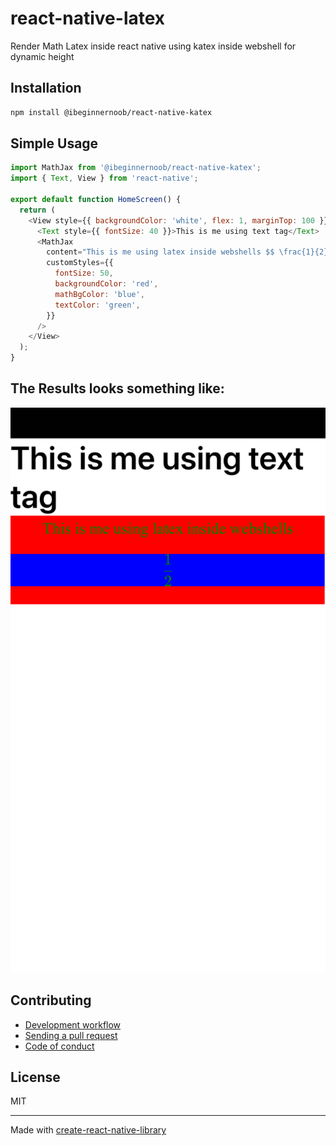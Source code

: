 # react-native-latex

Render Math Latex inside react native using katex inside webshell for dynamic height

## Installation

```sh
npm install @ibeginnernoob/react-native-katex
```

## Simple Usage

```js
import MathJax from '@ibeginnernoob/react-native-katex';
import { Text, View } from 'react-native';

export default function HomeScreen() {
  return (
    <View style={{ backgroundColor: 'white', flex: 1, marginTop: 100 }}>
      <Text style={{ fontSize: 40 }}>This is me using text tag</Text>
      <MathJax
        content="This is me using latex inside webshells $$ \frac{1}{2} $$"
        customStyles={{
          fontSize: 50,
          backgroundColor: 'red',
          mathBgColor: 'blue',
          textColor: 'green',
        }}
      />
    </View>
  );
}
```

## The Results looks something like:

![How the simple usage looks like](assets/eg.jpeg)

## Contributing

- [Development workflow](CONTRIBUTING.md#development-workflow)
- [Sending a pull request](CONTRIBUTING.md#sending-a-pull-request)
- [Code of conduct](CODE_OF_CONDUCT.md)

## License

MIT

---

Made with [create-react-native-library](https://github.com/callstack/react-native-builder-bob)
